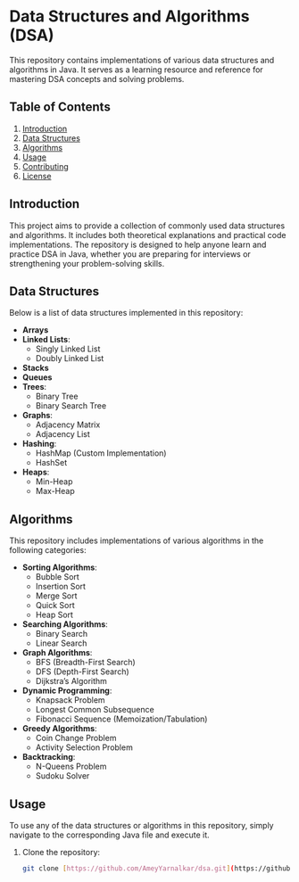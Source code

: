 # Data Structures and Algorithms (DSA)

This repository contains implementations of various data structures and algorithms in Java. It serves as a learning resource and reference for mastering DSA concepts and solving problems.

## Table of Contents
1. [Introduction](#introduction)
2. [Data Structures](#data-structures)
3. [Algorithms](#algorithms)
4. [Usage](#usage)
5. [Contributing](#contributing)
6. [License](#license)

## Introduction

This project aims to provide a collection of commonly used data structures and algorithms. It includes both theoretical explanations and practical code implementations. The repository is designed to help anyone learn and practice DSA in Java, whether you are preparing for interviews or strengthening your problem-solving skills.

## Data Structures

Below is a list of data structures implemented in this repository:

- **Arrays**
- **Linked Lists**:
  - Singly Linked List
  - Doubly Linked List
- **Stacks**
- **Queues**
- **Trees**:
  - Binary Tree
  - Binary Search Tree
- **Graphs**:
  - Adjacency Matrix
  - Adjacency List
- **Hashing**:
  - HashMap (Custom Implementation)
  - HashSet
- **Heaps**:
  - Min-Heap
  - Max-Heap

## Algorithms

This repository includes implementations of various algorithms in the following categories:

- **Sorting Algorithms**:
  - Bubble Sort
  - Insertion Sort
  - Merge Sort
  - Quick Sort
  - Heap Sort
- **Searching Algorithms**:
  - Binary Search
  - Linear Search
- **Graph Algorithms**:
  - BFS (Breadth-First Search)
  - DFS (Depth-First Search)
  - Dijkstra’s Algorithm
- **Dynamic Programming**:
  - Knapsack Problem
  - Longest Common Subsequence
  - Fibonacci Sequence (Memoization/Tabulation)
- **Greedy Algorithms**:
  - Coin Change Problem
  - Activity Selection Problem
- **Backtracking**:
  - N-Queens Problem
  - Sudoku Solver

## Usage

To use any of the data structures or algorithms in this repository, simply navigate to the corresponding Java file and execute it.

1. Clone the repository:
   ```bash
   git clone [https://github.com/AmeyYarnalkar/dsa.git](https://github.com/AmeyYarnalkar/DSA)
